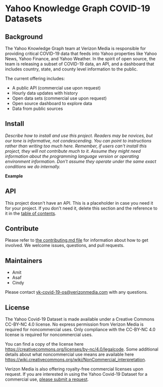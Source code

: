 # Yahoo Knowledge Graph COVID-19 Datasets

## Background

The Yahoo Knowledge Graph team at Verizon Media is responsible for providing critical COVID-19 data that feeds into Yahoo properties like Yahoo News, Yahoo Finance, and Yahoo Weather. In the spirit of open source, the team is releasing a subset of COVID-19 data, an API, and a dashboard that includes country, state, and county level information to the public. 

The current offering includes:
* A public API (commercial use upon request)
* Hourly data updates with history 
* Open data sets (commercial use upon request)
* Open source dashboard to explore data
* Data from public sources


## Install

_Describe how to install and use this project. Readers may be novices, but our tone is informative, not condescending. You can point to instructions rather than writing too much here. Remember, if users can't install this project, they will not contribute much to it. Assume they might need information about the programming language version or operating environment information. Don't assume they operate under the same exact conditions we do internally._

**Example**

## API

This project doesn't have an API. This is a placeholder in case you need it for your project. If you don't need it, delete this section and the reference to it in the [table of contents](#table-of-contents).

## Contribute

Please refer to [the contributing.md file](Contributing.md) for information about how to get involved. We welcome issues, questions, and pull requests.

## Maintainers

+ Amit 
+ Asaf
+ Cindy

Please contact yk-covid-19-os@verizonmedia.com with any questions.

## License

The Yahoo Covid-19 Dataset is made available under a Creative Commons CC-BY-NC 4.0 license.  No express permission from Verizon Media is required for noncommercial uses.  Only compliance with the CC-BY-NC 4.0 license is required for noncommercial uses.

You can find a copy of the license here https://creativecommons.org/licenses/by-nc/4.0/legalcode.  Some additional details about what noncommercial use means are available here https://wiki.creativecommons.org/wiki/NonCommercial_interpretation.

Verizon Media is also offering royalty-free commercial licenses upon request.  If you are interested in using the Yahoo Covid-19 Dataset for a commercial use, [please submit a request](https://docs.google.com/forms/d/e/1FAIpQLSdINfXR6S0ZmOGSvdvg4WUKzhqvDxltLoa4q4btQ4gkJokTPw/viewform).
